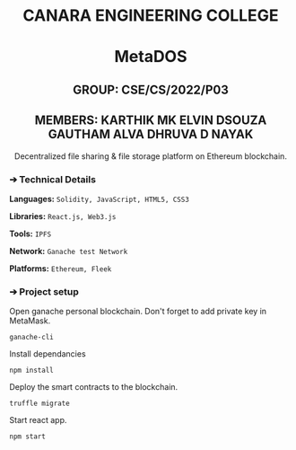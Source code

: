 <h1 align="center">CANARA ENGINEERING COLLEGE</h1>

<h1 align="center">MetaDOS</h1>

<h2 align="center">GROUP: CSE/CS/2022/P03 </h2>
<h2 align="center">MEMBERS: KARTHIK MK
                            ELVIN DSOUZA
                            GAUTHAM ALVA
                            DHRUVA D NAYAK</h2>



<p aign="center">
  <p align="center">Decentralized file sharing & file storage platform on Ethereum blockchain.</p>
  



### ➔ Technical Details
**Languages:**
```Solidity, JavaScript, HTML5, CSS3```

**Libraries:** 
```React.js, Web3.js```

**Tools:** 
```IPFS```

**Network:**
```Ganache test Network```

**Platforms:** 
```Ethereum, Fleek```


### ➔ Project setup
Open ganache personal blockchain. Don't forget to add private key in MetaMask.

```
ganache-cli
```

Install dependancies

```
npm install
```

Deploy the smart contracts to the blockchain.

```
truffle migrate
```

Start react app.

```
npm start
```


